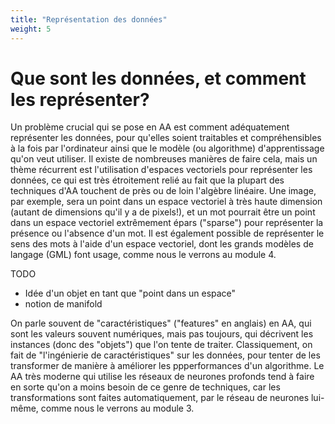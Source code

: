 ```yaml
---
title: "Représentation des données"
weight: 5
---
```


# Que sont les données, et comment les représenter?

Un problème crucial qui se pose en AA est comment adéquatement représenter les
données, pour qu'elles soient traitables et compréhensibles à la fois par
l'ordinateur ainsi que le modèle (ou algorithme) d'apprentissage qu'on veut
utiliser. Il existe de nombreuses manières de faire cela, mais un thème
récurrent est l'utilisation d'espaces vectoriels pour représenter les données,
ce qui est très étroitement relié au fait que la plupart des techniques d'AA
touchent de près ou de loin l'algèbre linéaire. Une image, par exemple, sera un
point dans un espace vectoriel à très haute dimension (autant de dimensions
qu'il y a de pixels!), et un mot pourrait être un point dans un espace vectoriel
extrêmement épars ("sparse") pour représenter la présence ou l'absence d'un mot.
Il est également possible de représenter le sens des mots à l'aide d'un espace
vectoriel, dont les grands modèles de langage (GML) font usage, comme nous le
verrons au module 4.

TODO
* Idée d'un objet en tant que "point dans un espace"
* notion de manifold

On parle souvent de "caractéristiques" ("features" en anglais) en AA, qui sont
les valeurs souvent numériques, mais pas toujours, qui décrivent les instances
(donc des "objets") que l'on tente de traiter. Classiquement, on fait de
"l'ingénierie de caractéristiques" sur les données, pour tenter de les
transformer de manière à améliorer les ppperformances d'un algorithme. Le AA
très moderne qui utilise les réseaux de neurones profonds tend à faire en sorte
qu'on a moins besoin de ce genre de techniques, car les transformations sont
faites automatiquement, par le réseau de neurones lui-même, comme nous le
verrons au module 3.

